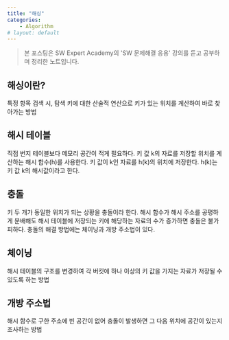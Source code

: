 ```yaml
---
title: "해싱"
categories:
    - Algorithm
# layout: default
---
```

> 본 포스팅은 SW Expert Academy의 'SW 문제해결 응용' 강의를 듣고 공부하며 정리한 노트입니다.

해싱이란?
---

특정 항목 검색 시, 탐색 키에 대한 산술적 연산으로 키가 있는 위치를 계산하여 바로 찾아가는 방법

해시 테이블
---

직접 번지 테이블보다 메모리 공간이 적게 필요하다. 키 값 k의 자료를 저장할 위치를 계산하는 해시 함수(h)를 사용한다. 키 값이 k인 자료를 h(k)의 위치에 저장한다. h(k)는 키 값 k의 해시값이라고 한다. 

충돌
---

키 두 개가 동일한 위치가 되는 상황을 충돌이라 한다. 해시 함수가 해시 주소를 공평하게 분배해도 해시 테이블에 저장되는 키에 해당하는 자료의 수가 증가하면 충돌은 불가피하다. 충돌의 해결 방법에는 체이닝과 개방 주소법이 있다.


체이닝
---

해시 테이블의 구조를 변경하여 각 버킷에 하나 이상의 키 값을 가지는 자료가 저장될 수 있도록 하는 방법

개방 주소법
---

해시 함수로 구한 주소에 빈 공간이 없어 충돌이 발생하면 그 다음 위치에 공간이 있는지 조사하는 방법